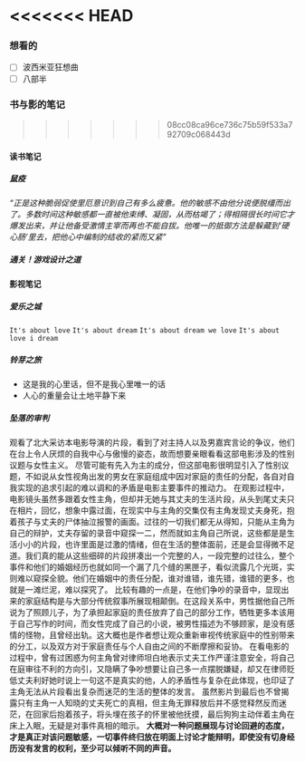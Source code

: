 <<<<<<< HEAD
=======
### 想看的
- [ ] 波西米亚狂想曲
- [ ] 八部半

### 书与影的笔记
>>>>>>> 08cc08ca96ce736c75b59f533a792709c068443d

#### 读书笔记
##### 鼠疫
_“正是这种脆弱促使里厄意识到自己有多么疲惫。他的敏感不由他分说便脱缰而出了。多数时间这种敏感都一直被他束缚、凝固，从而枯竭了；得相隔很长时间它才爆发出来，并让他备受激情主宰而再也不能自拔。他唯一的抵御方法是躲藏到‘硬心肠’里去，把他心中编制的结收的紧而又紧”_

##### 通关！游戏设计之道

#### 影视笔记
##### 爱乐之城
`It's about love`
`It's about dream`
`It's about dream we love`
`It's about love i dream`

##### 铃芽之旅
* 这是我的心里话，但不是我心里唯一的话
* 人心的重量会让土地平静下来

##### 坠落的审判
观看了北大采访本电影导演的片段，看到了对主持人以及男嘉宾言论的争议，他们在台上令人厌烦的自我中心与傲慢的姿态，故而想要亲眼看看这部电影涉及的性别议题与女性主义。
尽管可能有先入为主的成分，但这部电影很明显引入了性别议题，不如说从女性视角出发的男女在家庭组成中因对家庭的责任的分配，各自对自我实现的追求引起的难以调和的矛盾是电影主要事件的推动力。
在观影过程中，电影镜头虽然多跟着女性主角，但却并无她与其丈夫的生活片段，从头到尾丈夫只在相片，回忆，想象中露过面，在现实中与主角的交集仅有主角发现丈夫身死，抱着孩子与丈夫的尸体抽泣报警的画面。过往的一切我们都无从得知，只能从主角为自己的辩护，丈夫存留的录音中窥探一二，然而就如主角自己所说，这些都是是生活小小的片段，也许里面是过激的情绪，但在生活的整体面前，还是会显得微不足道。我们真的能从这些细碎的片段拼凑出一个完整的人，一段完整的过往么，整个事件和他们的婚姻经历也就如同一个漏了几个缝的黑匣子，看似流露几个光斑，实则难以窥探全貌。他们在婚姻中的责任分配，谁对谁错，谁先错，谁错的更多，也就是一滩烂泥，难以探究了。
比较有趣的一点是，在他们争吵的录音中，显现出来的家庭结构是与大部分传统叙事所展现相颠倒。在这段关系中，男性据他自己所说为了照顾儿子，为了承担起家庭的责任放弃了自己的部分工作，牺牲更多本该用于自己写作的时间，而女性完成了自己的小说，被男性描述为不够顾家，是没有感情的怪物，且曾经出轨。这大概也是作者想让观众重新审视传统家庭中的性别带来的分工，以及双方对于家庭责任与个人自由之间的不断摩擦和妥协。
在看电影的过程中，曾有过困惑为何主角曾对律师坦白地表示丈夫工作严谨注意安全，将自己在庭审往不利的方向引，又隐瞒了争吵想要让自己多一点摆脱嫌疑，却又在律师贬低丈夫利好她时说上一句这不是真实的他，人的矛盾性与复杂在此体现，也印证了主角无法从片段看出复杂而迷茫的生活的整体的发言。
虽然影片到最后也不曾揭露只有主角一人知晓的丈夫死亡的真相，但主角无罪释放后并不感觉释然反而迷茫，在回家后抱着孩子，将头埋在孩子的怀里被他抚摸，最后狗狗主动伴着主角在床上入眠，无疑是对事件真相的暗示。
**大概对一种问题展现与讨论回避的态度，才是真正对该问题敏感，一切事件终归放在明面上讨论才能辩明，即使没有切身经历没有发言的权利，至少可以倾听不同的声音。**

